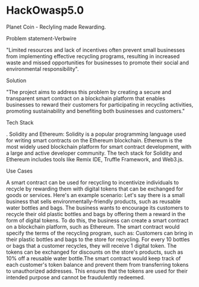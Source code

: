 # HackOwasp5.0

Planet Coin - Reclyling made Rewarding.

Problem statement-Verbwire

"Limited resources and lack of incentives often prevent
small businesses from implementing effective recycling
programs, resulting in increased waste and missed
opportunities for businesses to promote their social and
environmental responsibility".

Solution

"The project aims to address this problem by
creating a secure and transparent smart
contract on a blockchain platform that enables
businesses to reward their customers for
participating in recycling activities, promoting
sustainability and benefiting both businesses
and customers."

Tech Stack

. Solidity and Ethereum:
Solidity is a popular programming language used for writing smart
contracts on the Ethereum blockchain. Ethereum is the most widely
used blockchain platform for smart contract development, with a large
and active developer community. The tech stack for Solidity and
Ethereum includes tools like Remix IDE, Truffle Framework, and
Web3.js.

Use Cases

A smart contract can be used for recycling to incentivize individuals to recycle by rewarding them with
digital tokens that can be exchanged for goods or services. Here's an example scenario:
Let's say there is a small business that sells environmentally-friendly products, such as reusable water
bottles and bags. The business wants to encourage its customers to recycle their old plastic bottles
and bags by offering them a reward in the form of digital tokens. To do this, the business can create a
smart contract on a blockchain platform, such as Ethereum. The smart contract would specify the
terms of the recycling program, such as: Customers can bring in their plastic bottles and bags to the
store for recycling. For every 10 bottles or bags that a customer recycles, they will receive 1 digital
token. The tokens can be exchanged for discounts on the store's products, such as 10% off a reusable
water bottle.The smart contract would keep track of each customer's token balance and prevent them
from transferring tokens to unauthorized addresses. This ensures that the tokens are used for their
intended purpose and cannot be fraudulently redeemed.
